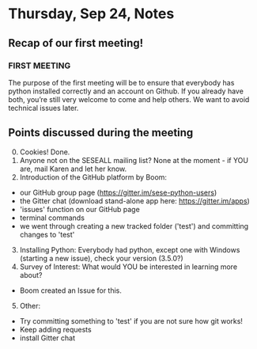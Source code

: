 # Thursday, Sep 24, Notes


## Recap of our first meeting!

### FIRST MEETING
The purpose of the first meeting will be to ensure that everybody has python installed correctly and an account on Github. If you already have both, you’re still very welcome to come and help others. We want to avoid technical issues later.

## Points discussed during the meeting
0. Cookies!
Done.
1. Anyone not on the SESEALL mailing list?
None at the moment - if YOU are, mail Karen and let her know.
2. Introduction of the GitHub platform by Boom: 
- our GitHub group page (https://gitter.im/sese-python-users)
- the Gitter chat (download stand-alone app here: https://gitter.im/apps)
- 'issues' function on our GitHub page
- terminal commands
- we went through creating a new tracked folder ('test') and committing changes to 'test'
3. Installing Python: 
Everybody had python, except one with Windows (starting a new issue), check your version (3.5.0?)
4. Survey of Interest: What would YOU be interested in learning more about?
- Boom created an Issue for this.
5. Other:
- Try committing something to 'test' if you are not sure how git works!
- Keep adding requests
- install Gitter chat

